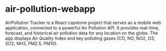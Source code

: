 # air-pollution-webapp
AirPollution Tracker is a React capstone project that serves as a mobile web application, connected to a powerful Air Pollution API. It provides real-time, forecast, and historical air pollution data for any location on the globe. The app displays Air Quality Index and key polluting gases (CO, NO, NO2, O3, SO2, NH3, PM2.5, PM10).
